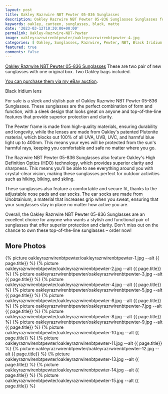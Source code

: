 ```yaml
---
layout: post
title: Oakley Razrwire NBT Pewter 05-836 Sunglasses
description: Oakley Razrwire NBT Pewter 05-836 Sunglasses Sunglasses for sale, available on eBay. 
keywords: oakley, canteen, sunglasses, black, matte
date: '2023-03-12T10:30:00+00:00'
permalink: Oakley-Razrwire-NBT-Pewter
image: oakleyrazrwirenbtpewter/oakleyrazrwirenbtpewter-4.jpg
categories: [ Oakley, Sunglasses, Razrwire, Pewter, NBT, Black Iridium lens ]
featured: true
comments: false 
---
```

[Oakley Razrwire NBT Pewter 05-836 Sunglasses](https://www.ebay.com/itm/155450555518) These are two pair of new sunglasses with one original box. Two Oakley bags included.

[You can purchase them via my eBay auction](https://www.ebay.com/itm/155450555518).

Black Iridium lens

For sale is a sleek and stylish pair of Oakley Razrwire NBT Pewter 05-836 Sunglasses. These sunglasses are the perfect combination of form and function, with a sleek design that looks great on anyone and top-of-the-line features that provide superior protection and clarity.

The Pewter frame is made from high-quality materials, ensuring durability and longevity, while the lenses are made from Oakley's patented Plutonite material, which blocks out 100% of all UVA, UVB, UVC, and harmful blue light up to 400nm. This means your eyes will be protected from the sun's harmful rays, keeping you comfortable and safe no matter where you go.

The Razrwire NBT Pewter 05-836 Sunglasses also feature Oakley's High Definition Optics (HDO) technology, which provides superior clarity and sharpness. This means you'll be able to see everything around you with crystal-clear vision, making these sunglasses perfect for outdoor activities such as hiking, biking, and skiing.

These sunglasses also feature a comfortable and secure fit, thanks to the adjustable nose pads and ear socks. The ear socks are made from Unobtainium, a material that increases grip when you sweat, ensuring that your sunglasses stay in place no matter how active you are.

Overall, the Oakley Razrwire NBT Pewter 05-836 Sunglasses are an excellent choice for anyone who wants a stylish and functional pair of sunglasses that offer superior protection and clarity. Don't miss out on the chance to own these top-of-the-line sunglasses – order now!

## More Photos
{% picture oakleyrazrwirenbtpewter/oakleyrazrwirenbtpewter-1.jpg --alt {{ page.title}}  %}
{% picture oakleyrazrwirenbtpewter/oakleyrazrwirenbtpewter-2.jpg --alt {{ page.title}}  %}
{% picture oakleyrazrwirenbtpewter/oakleyrazrwirenbtpewter-3.jpg --alt {{ page.title}}  %}
{% picture oakleyrazrwirenbtpewter/oakleyrazrwirenbtpewter-4.jpg --alt {{ page.title}}  %}
{% picture oakleyrazrwirenbtpewter/oakleyrazrwirenbtpewter-5.jpg --alt {{ page.title}}  %}
{% picture oakleyrazrwirenbtpewter/oakleyrazrwirenbtpewter-6.jpg --alt {{ page.title}}  %}
{% picture oakleyrazrwirenbtpewter/oakleyrazrwirenbtpewter-7.jpg --alt {{ page.title}}  %}
{% picture oakleyrazrwirenbtpewter/oakleyrazrwirenbtpewter-8.jpg --alt {{ page.title}}  %}
{% picture oakleyrazrwirenbtpewter/oakleyrazrwirenbtpewter-9.jpg --alt {{ page.title}}  %}
{% picture oakleyrazrwirenbtpewter/oakleyrazrwirenbtpewter-10.jpg --alt {{ page.title}}  %}
{% picture oakleyrazrwirenbtpewter/oakleyrazrwirenbtpewter-11.jpg --alt {{ page.title}}  %}
{% picture oakleyrazrwirenbtpewter/oakleyrazrwirenbtpewter-12.jpg --alt {{ page.title}}  %}
{% picture oakleyrazrwirenbtpewter/oakleyrazrwirenbtpewter-13.jpg --alt {{ page.title}}  %}
{% picture oakleyrazrwirenbtpewter/oakleyrazrwirenbtpewter-14.jpg --alt {{ page.title}}  %}
{% picture oakleyrazrwirenbtpewter/oakleyrazrwirenbtpewter-15.jpg --alt {{ page.title}}  %}

